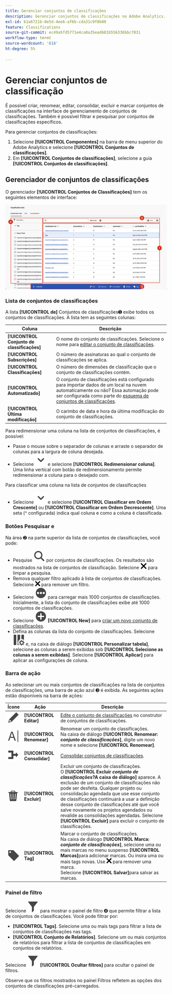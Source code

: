 ```yaml
---
title: Gerenciar conjuntos de classificações
description: Gerenciar conjuntos de classificações no Adobe Analytics.
exl-id: b1a6721b-8e5d-4ee6-af6b-cda31c9f8b00
feature: Classifications
source-git-commit: ec49a5fd5771e4ca0a35ead681b556336bbc7031
workflow-type: tm+mt
source-wordcount: '618'
ht-degree: 5%

---
```


# Gerenciar conjuntos de classificação

É possível criar, renomear, editar, consolidar, excluir e marcar conjuntos de classificações na interface de gerenciamento de conjuntos de classificações. Também é possível filtrar e pesquisar por conjuntos de classificações específicos.

Para gerenciar conjuntos de classificações:

1. Selecione **[!UICONTROL Componentes]** na barra de menu superior do Adobe Analytics e selecione **[!UICONTROL Conjuntos de classificações]**.
1. Em **[!UICONTROL Conjuntos de classificações]**, selecione a guia **[!UICONTROL Conjuntos de classificações]**.

## Gerenciador de conjuntos de classificações

O gerenciador **[!UICONTROL Conjuntos de Classificações]** tem os seguintes elementos de interface:

![Gerenciador de conjuntos de classificação](assets/classification-sets-manage.png)


### Lista de conjuntos de classificações

A lista **[!UICONTROL de]** Conjuntos de classificações➊ exibe todos os conjuntos de classificações. A lista tem as seguintes colunas:

| Coluna | Descrição |
|---|---|
| **[!UICONTROL Conjunto de classificações]** | O nome do conjunto de classificações. Selecione o nome para [editar o conjunto de classificações](create.md#edit-a-classification-set). |
| **[!UICONTROL Subscrições]** | O número de assinaturas ao qual o conjunto de classificações se aplica. |
| **[!UICONTROL Classificações]** | O número de dimensões de classificação que o conjunto de classificações contém. |
| **[!UICONTROL Automatizado]** | O conjunto de classificações está configurado para importar dados de um local na nuvem automaticamente ou não? Essa automação pode ser configurada como parte do [esquema de conjuntos de classificações](schema.md). |
| **[!UICONTROL Última modificação]** | O carimbo de data e hora da última modificação do conjunto de classificações. |

Para redimensionar uma coluna na lista de conjuntos de classificações, é possível:

* Passe o mouse sobre o separador de colunas e arraste o separador de colunas para a largura de coluna desejada.
* Selecione ![Divisa](/help/assets/icons/ChevronDown.svg) e selecione **[!UICONTROL Redimensionar coluna]**. Uma linha vertical com botão de redimensionamento permite redimensionar a coluna para o desejado com.

Para classificar uma coluna na lista de conjuntos de classificações

* Selecione ![Divisa](/help/assets/icons/ChevronDown.svg) e selecione **[!UICONTROL Classificar em Ordem Crescente]** ou **[!UICONTROL Classificar em Ordem Decrescente]**. Uma seta (^ configurada) indica qual coluna e como a coluna é classificada.

### Botões Pesquisar e

Na área ➋ na parte superior da lista de conjuntos de classificações, você pode:

* Pesquise ![Search](/help/assets/icons/Search.svg) por conjuntos de classificações. Os resultados são mostrados na lista de conjuntos de classificação. Selecione ![CrossSize200](/help/assets/icons/CrossSize200.svg) para limpar a pesquisa.
* Remova qualquer filtro aplicado à lista de conjuntos de classificações. Selecione ![CrossSize100](/help/assets/icons/CrossSize100.svg) para remover um filtro.
* Selecione ![MaisCírculo](/help/assets/icons/MoreCircle.svg) para carregar mais 1000 conjuntos de classificações. Inicialmente, a lista do conjunto de classificações exibe até 1000 conjuntos de classificações.
* Selecione ![AddCircle](/help/assets/icons/AddCircle.svg) **[!UICONTROL New]** para [criar um novo conjunto de classificações](create.md#create-a-classification-set).
* Defina as colunas da lista do conjunto de classificações. Selecione ![ColumnSetting](/help/assets/icons/ColumnSetting.svg) e, na caixa de diálogo **[!UICONTROL Personalizar tabela]**, selecione as colunas a serem exibidas sob **[!UICONTROL Selecione as colunas a serem exibidas]**. Selecione **[!UICONTROL Aplicar]** para aplicar as configurações de coluna.


### Barra de ação

Ao selecionar um ou mais conjuntos de classificações na lista de conjuntos de classificações, uma barra de ação azul ➌ é exibida. As seguintes ações estão disponíveis na barra de ações:

| Ícone | Ação | Descrição |
|---|---|---|
| ![Editar](/help/assets/icons/Edit.svg) | **[!UICONTROL Editar]** | [Edite o conjunto de classificações](create.md#edit-a-classification-set) no construtor de conjuntos de classificações. |
| ![Renomear](/help/assets/icons/Rename.svg) | **[!UICONTROL Renomear]** | Renomear um conjunto de classificações.<br/>Na caixa de diálogo **[!UICONTROL Renomear: _conjunto de classificações_]**, digite um novo nome e selecione **[!UICONTROL Renomear]**. |
| ![Mesclar](/help/assets/icons/Merge.svg) | **[!UICONTROL Consolidar]** | [Consolidar conjuntos de classificações](/help/components/classifications/sets/consolidations/manage.md). |
| ![Excluir](/help/assets/icons/Delete.svg) | **[!UICONTROL Excluir]** | Excluir um conjunto de classificações.<br/>O **[!UICONTROL Excluir _conjunto de classificações_?A caixa de diálogo]** aparece. A exclusão de um conjunto de classificações não pode ser desfeita. Qualquer projeto ou consolidação agendada que use esse conjunto de classificações continuará a usar a definição desse conjunto de classificações até que você salve novamente os projetos agendados ou revalide as consolidações agendadas. Selecione **[!UICONTROL Excluir]** para excluir o conjunto de classificações. |
| ![Rótulo](/help/assets/icons/Label.svg) | **[!UICONTROL Tag]** | Marcar o conjunto de classificações.<br/>Na caixa de diálogo **[!UICONTROL Marca: _conjunto de classificações_]**, selecione uma ou mais marcas no menu suspenso **[!UICONTROL Marcas]**&#x200B;para adicionar marcas. Ou insira uma ou mais tags novas. Use ![CrossSize100](/help/assets/icons/CrossSize100.svg) para remover uma marca. <br/>Selecione **[!UICONTROL Salvar]**&#x200B;para salvar as marcas. |


### Painel de filtro

Selecione ![Filtro](/help/assets/icons/Filter.svg) para mostrar o painel de filtro ➍ que permite filtrar a lista de conjuntos de classificações. Você pode filtrar por:

* **[!UICONTROL Tags]**. Selecione uma ou mais tags para filtrar a lista de conjuntos de classificações nas tags.
* **[!UICONTROL Conjunto de Relatórios]**. Selecione um ou mais conjuntos de relatórios para filtrar a lista de conjuntos de classificações em conjuntos de relatórios.

Selecione ![Filtro](/help/assets/icons/Filter.svg) **[!UICONTROL Ocultar filtros]** para ocultar o painel de filtros.

Observe que os filtros mostrados no painel Filtros refletem as opções dos conjuntos de classificações pré-carregados.


<!-- old content

The Classification set manager allows you to create, edit, or delete classification sets.

**[!UICONTROL Components]** > **[!UICONTROL Classification sets]** > **[!UICONTROL Sets]**

Classification sets consist of **Subscriptions** (report suite and dimension combinations) and **Classification names** (dimensions containing classification data). Subscriptions are configured under [Settings](settings.md), while classification names are configured under [Schema](schema.md).

## Filter classification sets

The left side of the Classification set manager provides filter settings to locate the desired classification set. Clicking the filter icon toggles the filter settings visibility. You can filter classification sets by **[!UICONTROL Tags]** or **[!UICONTROL Report suite]**.

![Classification set filters](../../assets/classification-set-filters.png)

Note that 1,000 classification sets are preloaded at a time. The filters shown in the left rail reflect the options for the sets that are preloaded.

## Classification set manager columns

The following columns are available in the Classification set manager:

* **[!UICONTROL Classification set]**: The classification set name. Clicking a classification set name edits its [settings](settings.md).
* **[!UICONTROL Subscriptions]**: The number of subscriptions that this classification set applies to.
* **[!UICONTROL Classifications]**: The number of classification dimensions that the classification set contains.
* **[!UICONTROL Automated]**: Determines if the classification set is configured to automatically import data from a cloud location. Automation can be configured in the classification set's [schema](schema.md).
* **[!UICONTROL Last Modified]**: The date and time that the classification set was last modified.

## Create or edit options

The following buttons are available in the Classification set manager:

* **[!UICONTROL Add]**: [Create](create.md) a classification set.
* **[!UICONTROL Search by title]**: Search for classification sets by name.
* **[!UICONTROL Load more]**: The Classification set manager initially displays up to 1000 classification sets. This button loads 1000 more classification sets.
* **Show/Hide columns**: Toggle visibility for any column besides [!UICONTROL Classification set].

Select one or more classification sets by clicking the checkbox next to the desired classification set. Selecting a classification set reveals the following options:

* **[!UICONTROL Tag]**: Add one or more tags to the selected classification sets, which allows you to organize or group classification sets to make them easier to locate in the future.
* **[!UICONTROL Delete]**: Deletes the classification set. Classification dimensions based on this classification set are no longer available. Scheduled projects using the deleted classification set continue using dependent dimensions until you resave the scheduled project.
* **[!UICONTROL Consolidate]**: Start a new [consolidation](../consolidations/process.md).
* **[!UICONTROL Rename]**: Rename the selected classification set.

-->
